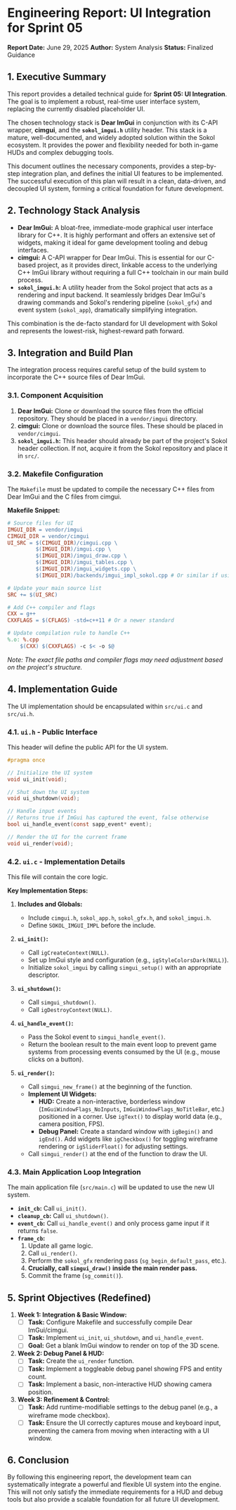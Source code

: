 # Engineering Report: UI Integration for Sprint 05

**Report Date:** June 29, 2025
**Author:** System Analysis
**Status:** Finalized Guidance

## 1. Executive Summary

This report provides a detailed technical guide for **Sprint 05: UI Integration**. The goal is to implement a robust, real-time user interface system, replacing the currently disabled placeholder UI.

The chosen technology stack is **Dear ImGui** in conjunction with its C-API wrapper, **cimgui**, and the **`sokol_imgui.h`** utility header. This stack is a mature, well-documented, and widely adopted solution within the Sokol ecosystem. It provides the power and flexibility needed for both in-game HUDs and complex debugging tools.

This document outlines the necessary components, provides a step-by-step integration plan, and defines the initial UI features to be implemented. The successful execution of this plan will result in a clean, data-driven, and decoupled UI system, forming a critical foundation for future development.

## 2. Technology Stack Analysis

*   **Dear ImGui:** A bloat-free, immediate-mode graphical user interface library for C++. It is highly performant and offers an extensive set of widgets, making it ideal for game development tooling and debug interfaces.
*   **cimgui:** A C-API wrapper for Dear ImGui. This is essential for our C-based project, as it provides direct, linkable access to the underlying C++ ImGui library without requiring a full C++ toolchain in our main build process.
*   **`sokol_imgui.h`:** A utility header from the Sokol project that acts as a rendering and input backend. It seamlessly bridges Dear ImGui's drawing commands and Sokol's rendering pipeline (`sokol_gfx`) and event system (`sokol_app`), dramatically simplifying integration.

This combination is the de-facto standard for UI development with Sokol and represents the lowest-risk, highest-reward path forward.

## 3. Integration and Build Plan

The integration process requires careful setup of the build system to incorporate the C++ source files of Dear ImGui.

### 3.1. Component Acquisition

1.  **Dear ImGui:** Clone or download the source files from the official repository. They should be placed in a `vendor/imgui` directory.
2.  **cimgui:** Clone or download the source files. These should be placed in `vendor/cimgui`.
3.  **`sokol_imgui.h`:** This header should already be part of the project's Sokol header collection. If not, acquire it from the Sokol repository and place it in `src/`.

### 3.2. Makefile Configuration

The `Makefile` must be updated to compile the necessary C++ files from Dear ImGui and the C files from cimgui.

**Makefile Snippet:**

```makefile
# Source files for UI
IMGUI_DIR = vendor/imgui
CIMGUI_DIR = vendor/cimgui
UI_SRC = $(CIMGUI_DIR)/cimgui.cpp \
         $(IMGUI_DIR)/imgui.cpp \
         $(IMGUI_DIR)/imgui_draw.cpp \
         $(IMGUI_DIR)/imgui_tables.cpp \
         $(IMGUI_DIR)/imgui_widgets.cpp \
         $(IMGUI_DIR)/backends/imgui_impl_sokol.cpp # Or similar if using sokol_imgui

# Update your main source list
SRC += $(UI_SRC)

# Add C++ compiler and flags
CXX = g++
CXXFLAGS = $(CFLAGS) -std=c++11 # Or a newer standard

# Update compilation rule to handle C++
%.o: %.cpp
	$(CXX) $(CXXFLAGS) -c $< -o $@
```
*Note: The exact file paths and compiler flags may need adjustment based on the project's structure.*

## 4. Implementation Guide

The UI implementation should be encapsulated within `src/ui.c` and `src/ui.h`.

### 4.1. `ui.h` - Public Interface

This header will define the public API for the UI system.

```c
#pragma once

// Initialize the UI system
void ui_init(void);

// Shut down the UI system
void ui_shutdown(void);

// Handle input events
// Returns true if ImGui has captured the event, false otherwise
bool ui_handle_event(const sapp_event* event);

// Render the UI for the current frame
void ui_render(void);
```

### 4.2. `ui.c` - Implementation Details

This file will contain the core logic.

**Key Implementation Steps:**

1.  **Includes and Globals:**
    *   Include `cimgui.h`, `sokol_app.h`, `sokol_gfx.h`, and `sokol_imgui.h`.
    *   Define `SOKOL_IMGUI_IMPL` before the include.

2.  **`ui_init()`:**
    *   Call `igCreateContext(NULL)`.
    *   Set up ImGui style and configuration (e.g., `igStyleColorsDark(NULL)`).
    *   Initialize `sokol_imgui` by calling `simgui_setup()` with an appropriate descriptor.

3.  **`ui_shutdown()`:**
    *   Call `simgui_shutdown()`.
    *   Call `igDestroyContext(NULL)`.

4.  **`ui_handle_event()`:**
    *   Pass the Sokol event to `simgui_handle_event()`.
    *   Return the boolean result to the main event loop to prevent game systems from processing events consumed by the UI (e.g., mouse clicks on a button).

5.  **`ui_render()`:**
    *   Call `simgui_new_frame()` at the beginning of the function.
    *   **Implement UI Widgets:**
        *   **HUD:** Create a non-interactive, borderless window (`ImGuiWindowFlags_NoInputs`, `ImGuiWindowFlags_NoTitleBar`, etc.) positioned in a corner. Use `igText()` to display world data (e.g., camera position, FPS).
        *   **Debug Panel:** Create a standard window with `igBegin()` and `igEnd()`. Add widgets like `igCheckbox()` for toggling wireframe rendering or `igSliderFloat()` for adjusting settings.
    *   Call `simgui_render()` at the end of the function to draw the UI.

### 4.3. Main Application Loop Integration

The main application file (`src/main.c`) will be updated to use the new UI system.

*   **`init_cb`:** Call `ui_init()`.
*   **`cleanup_cb`:** Call `ui_shutdown()`.
*   **`event_cb`:** Call `ui_handle_event()` and only process game input if it returns `false`.
*   **`frame_cb`:**
    1.  Update all game logic.
    2.  Call `ui_render()`.
    3.  Perform the `sokol_gfx` rendering pass (`sg_begin_default_pass`, etc.).
    4.  **Crucially, call `simgui_draw()` inside the main render pass.**
    5.  Commit the frame (`sg_commit()`).

## 5. Sprint Objectives (Redefined)

1.  **Week 1: Integration & Basic Window:**
    *   [ ] **Task:** Configure Makefile and successfully compile Dear ImGui/cimgui.
    *   [ ] **Task:** Implement `ui_init`, `ui_shutdown`, and `ui_handle_event`.
    *   [ ] **Goal:** Get a blank ImGui window to render on top of the 3D scene.

2.  **Week 2: Debug Panel & HUD:**
    *   [ ] **Task:** Create the `ui_render` function.
    *   [ ] **Task:** Implement a toggleable debug panel showing FPS and entity count.
    *   [ ] **Task:** Implement a basic, non-interactive HUD showing camera position.

3.  **Week 3: Refinement & Control:**
    *   [ ] **Task:** Add runtime-modifiable settings to the debug panel (e.g., a wireframe mode checkbox).
    *   [ ] **Task:** Ensure the UI correctly captures mouse and keyboard input, preventing the camera from moving when interacting with a UI window.

## 6. Conclusion

By following this engineering report, the development team can systematically integrate a powerful and flexible UI system into the engine. This will not only satisfy the immediate requirements for a HUD and debug tools but also provide a scalable foundation for all future UI development.
